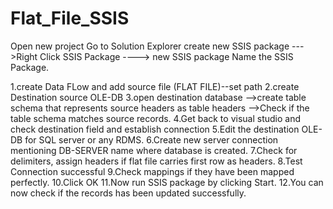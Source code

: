 # Flat_File_SSIS
Open new project 
Go to Solution Explorer
create new SSIS package --->Right Click SSIS Package ----> new SSIS package
Name the SSIS Package.

1.create Data FLow and add source file (FLAT FILE)--set path
2.create Destination source OLE-DB 
3.open destination database -->create table schema that represents source headers as table headers -->Check if the 
table schema matches source records.
4.Get back to visual studio and check destination field and establish connection
5.Edit the destination OLE-DB for SQL server or any RDMS.
6.Create new server connection mentioning DB-SERVER name where database is created.
7.Check for delimiters, assign headers if flat file carries first row as headers.
8.Test Connection successful
9.Check mappings if they have been mapped perfectly.
10.Click OK
11.Now run SSIS package by clicking Start.
12.You can now check if the records has been updated successfully.
